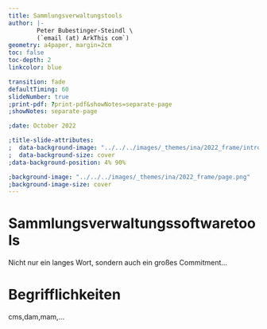```yaml
---
title: Sammlungsverwaltungstools
author: |-
        Peter Bubestinger-Steindl \
        (`email (at) ArkThis com`)
geometry: a4paper, margin=2cm
toc: false
toc-depth: 2
linkcolor: blue

transition: fade
defaultTiming: 60
slideNumber: true
;print-pdf: ?print-pdf&showNotes=separate-page
;showNotes: separate-page

;date: October 2022

;title-slide-attributes:
;  data-background-image: "../../../images/_themes/ina/2022_frame/intro.png"
;  data-background-size: cover
;data-background-position: 4% 90%

;background-image: "../../../images/_themes/ina/2022_frame/page.png"
;background-image-size: cover
---
```



<!--
Ideas:

  * mention basic ISO standards (date/time, lang, countries, etc)

  * don't invent your own terms, if there's a better source to reference.
    * Does your DAM allow to re-label underlying terms?

  * before you start anything new:
    Unless you're the only one with "that kind of collection":
    Speak with others who are in the same "business" as you.
    Find a common denomiator, don't re-invent the wheel, and combine resources.

  * mention popular use cases
    * cataloging collection items
    * search/retrieval of digital assets    
    * web-publishing
    * loan handling
    * connected to other workflow systems
    * retrieve statistics of your collection/work
    * use digital assets/metadata to answer complex queries

  * make it clear that any choice for any DAM is a long-term commitment.

  * make it clear that:
    * FOSS licensed is important/good, because of long-term commitment.
    * Gratis is good, but can be a problem:
      * Got support?
      * Can the programmers/company keep up their work?
      * Software needs ongoing maintenance
      
    * find a provider that offers *you the choice* for install/setup yourself,
      and also offer hosting - or setup help and Q&As.

  * Decisions made at the very beginning may influence other things at different areas, and at any early/later point in your product usage.
    * Therefore it's important to have someone experienced with your chosen system to go through your use-cases, to help setting things up in a way where setup-decisions will be done with future usage/behavior in mind.

  * import/export is of essence.
    * Open Standards! OR at least a properly documented format and/or mapping mechanisms.
    * OAI-PMH
    * If XML, then with a documented schema

  * taxonomy / cvocs:
    * samesame, but different: "8mm, 8 mm, 8 millimeter, 8 millimetre"
    * import/export
    * assign by identifier or literal? (how it handles updates on existing entries)
    * value (frontend) and term-id (backend)?

  * Failsafe
    * What if stuff breaks?
    * Got a backup?
    * Got a failover system?
    * 

  * Migration

  * Links between "Meta-and-Data"
    * needle-haystack image.

  * Does it scale?



Optional features (future):

  * content annotations:
    lack of exchange format definitions/standards
  * Except for: IIIF.io


Includes:

  * ashley's CMS systems crowd-list screenshot
  * "The Metadata Standards Graph/Map" image <- Hatte Julian schon drin! :)
  * Future:
    * Linked Open Data
    * Wikidata


Screenshots from DAM tools:

  * Include them in a row, then freestyle-comment on them, jumping back and forth as needed.
  * Referencing to what's been said in the presentation before.

-->


# Sammlungsverwaltungssoftwaretools

Nicht nur ein langes Wort, sondern auch ein großes Commitment...


# Begrifflichkeiten

cms,dam,mam,...


